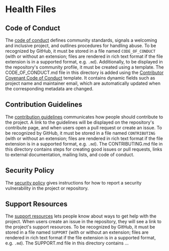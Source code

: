 # Health Files

## Code of Conduct
The [code of conduct](https://docs.github.com/en/communities/setting-up-your-project-for-healthy-contributions/adding-a-code-of-conduct-to-your-project)
defines community standards, signals a welcoming and inclusive project, 
and outlines procedures for handling abuse. To be recognized by GitHub, it must be stored in a file named
`CODE_OF_CONDUCT` (with or without an extension; 
files are rendered in rich text format if the file extension is in a supported format, e.g. `.md`). 
Additionally, to be displayed in the repository's community profile, it must be created using a template. 
The CODE_OF_CONDUCT.md file in this directory is added using the
[Contributor Covenant Code of Conduct](https://www.contributor-covenant.org/version/2/0/code_of_conduct.html) template.
It contains dynamic fields such as project name and maintainer email, which are automatically updated when
the corresponding metadata are changed.


## Contribution Guidelines
The [contribution guidelines](https://docs.github.com/en/communities/setting-up-your-project-for-healthy-contributions/setting-guidelines-for-repository-contributors)
communicates how people should contribute to the project. A link to the guidelines will be displayed
on the repository's contribute page, and when users open a pull request or create an issue.
To be recognized by GitHub, it must be stored in a file named
`CONTRIBUTING` (with or without an extension; 
files are rendered in rich text format if the file extension is in a supported format, e.g. `.md`).
The CONTRIBUTING.md file in this directory contains steps for creating good issues or pull requests,
links to external documentation, mailing lists, and code of conduct.


## Security Policy
The [security policy](https://docs.github.com/en/code-security/getting-started/adding-a-security-policy-to-your-repository)
gives instructions for how to report a security vulnerability in the project or repository.


## Support Resources
The [support resources](https://docs.github.com/en/communities/setting-up-your-project-for-healthy-contributions/adding-support-resources-to-your-project)
lets people know about ways to get help with the project.
When users create an issue in the repository, they will see a link to the project's support resources.
To be recognized by GitHub, it must be stored in a file named
`SUPPORT` (with or without an extension; 
files are rendered in rich text format if the file extension is in a supported format, e.g. `.md`).
The SUPPORT.md file in this directory contains ...